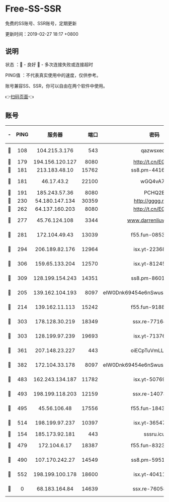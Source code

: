# Free-SS-SSR

免费的SS账号、SSR账号，定期更新

更新时间：2019-02-27 18:17 +0800

## 说明

状态     ：🙂 - 良好 🙁 - 多次连接失败或连接超时

PING值   ：不代表真实使用中的速度，仅供参考。

账号兼容SS、SSR，你可以自由在两个软件中使用。

👉[扫码页面](https://liesauer.github.io/free-ss-ssr.github.io/)👈

## 账号

|-|PING|服务器|端口|密码|加密方式|区域|
|:----:|:----:|:-----:|-----:|:----:|:----:|:----:|
|🙂|108|104.215.3.176|543|qazwsxedc|aes-256-gcm|JP|
|🙂|179|194.156.120.127|8080|http://t.cn/EGJIyrl|rc4-md5|RU|
|🙂|181|213.183.48.10|15762|ss8.pm-44164718|rc4-md5|RU|
|🙂|181|46.17.43.2|22100|wGQ4vA7D|aes-256-gcm|RU|
|🙂|191|185.243.57.36|8080|PCHQ2E|rc4-md5|US|
|🙂|230|54.180.147.134|30359|http://gggg.rocks|chacha20|KR|
|🙂|262|64.137.160.203|8080|http://t.cn/EGJIyrl|rc4-md5|CA|
|🙂|277|45.76.124.108|3344|www.darrenliuwei.com|aes-256-cfb|AU|
|🙂|281|172.104.49.43|13039|f55.fun-08537634|aes-256-cfb|SG|
|🙂|294|206.189.82.176|12964|isx.yt-22368985|aes-256-cfb|SG|
|🙂|306|159.65.133.204|12570|isx.yt-81245321|aes-256-cfb|SG|
|🙂|309|128.199.154.243|14351|ss8.pm-86017708|aes-256-cfb|SG|
|🙂|205|139.162.104.193|8097|eIW0Dnk69454e6nSwuspv9DmS201tQ0D|aes-256-cfb|JP|
|🙂|214|139.162.11.113|15242|f55.fun-91886429|aes-256-cfb|SG|
|🙂|303|178.128.30.219|18349|ssx.re-77164878|aes-256-cfb|SG|
|🙂|303|128.199.97.239|19693|isx.yt-71376906|aes-256-cfb|SG|
|🙂|361|207.148.23.227|443|oiECpTuVmLLxk4Ts|aes-256-cfb|US|
|🙂|382|172.104.33.178|8097|eIW0Dnk69454e6nSwuspv9DmS201tQ0D|aes-256-cfb|SG|
|🙂|483|162.243.134.187|11782|isx.yt-50769400|aes-256-cfb|US|
|🙂|493|198.199.118.203|12159|ssx.re-14073508|aes-256-cfb|US|
|🙂|495|45.56.106.48|17556|f55.fun-18434064|aes-256-cfb|US|
|🙂|514|198.199.97.237|10397|isx.yt-36547165|aes-256-cfb|US|
|🙁|154|185.173.92.181|443|sssru.icu|rc4-md5|RU|
|🙁|479|172.104.6.17|18387|f55.fun-83237856|aes-256-cfb|US|
|🙁|490|107.170.242.27|14549|ss8.pm-59512535|aes-256-cfb|US|
|🙁|552|198.199.100.178|18600|isx.yt-40411480|aes-256-cfb|US|
|🙁|0|68.183.164.84|14639|ssx.re-76058671|aes-256-cfb|US|
